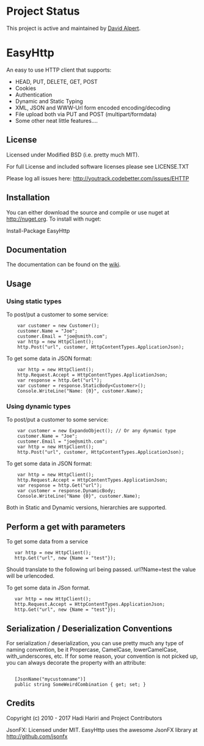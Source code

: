 # Project Status

This project is active and maintained by [David Alpert](https://github.com/davidalpert).

# EasyHttp



An easy to use HTTP client that supports:

* HEAD, PUT, DELETE, GET, POST
* Cookies
* Authentication
* Dynamic and Static Typing
* XML, JSON and WWW-Url form encoded encoding/decoding
* File upload both via PUT and POST (multipart/formdata)
* Some other neat little features....

## License

Licensed under Modified BSD (i.e. pretty much MIT). 

For full License and included software licenses please see LICENSE.TXT


Please log all issues here: http://youtrack.codebetter.com/issues/EHTTP

## Installation

You can either download the source and compile or use nuget at http://nuget.org. To install with nuget:

  Install-Package EasyHttp

## Documentation

The documentation can be found on the [wiki](https://github.com/hhariri/EasyHttp/wiki). 

## Usage

### Using static types 

To post/put a customer to  some service: 

  
```
	var customer = new Customer(); 
	customer.Name = "Joe"; 
	customer.Email = "joe@smith.com";
	var http = new HttpClient();
	http.Post("url", customer, HttpContentTypes.ApplicationJson);
```
 
To get some data in JSON format:

```
	var http = new HttpClient();
	http.Request.Accept = HttpContentTypes.ApplicationJson;
	var response = http.Get("url");
	var customer = response.StaticBody<Customer>();
	Console.WriteLine("Name: {0}", customer.Name);
```

### Using dynamic  types

To post/put a customer to  some service: 

```
	var customer = new ExpandoObject(); // Or any dynamic type
	customer.Name = "Joe";
	customer.Email = "joe@smith.com";
	var http = new HttpClient();
	http.Post("url", customer, HttpContentTypes.ApplicationJson);
```
 
To get some data in JSON format:


```
	var http = new HttpClient();
	http.Request.Accept = HttpContentTypes.ApplicationJson;
	var response = http.Get("url");
	var customer = response.DynamicBody;
	Console.WriteLine("Name {0}", customer.Name);
```

Both in Static and Dynamic versions, hierarchies are supported.

## Perform a get with parameters

To get some data from a service

 ```
	var http = new HttpClient();
	http.Get("url", new {Name = "test"});
```

Should translate to the following url being passed. url?Name=test the value will be urlencoded.

To get some data in JSon format.

 ```
	var http = new HttpClient();
	http.Request.Accept = HttpContentTypes.ApplicationJson;
	http.Get("url", new {Name = "test"});
```


## Serialization / Deserialization Conventions

For serialization / deserialization, you can use pretty much any type of naming convention, be it Propercase, CamelCase, lowerCamelCase, with_underscores, etc. If for some reason, your convention is not picked up, you can always decorate the property with an attribute:

```
 
   [JsonName("mycustomname")] 
   public string SomeWeirdCombination { get; set; }
```

## Credits

Copyright (c) 2010 - 2017 Hadi Hariri and Project Contributors

JsonFX: Licensed under MIT. EasyHttp uses the awesome JsonFX library at http://github.com/jsonfx
